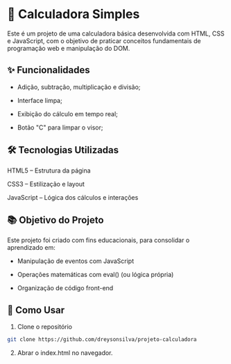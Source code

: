 # 🧮 Calculadora Simples

Este é um projeto de uma calculadora básica desenvolvida com HTML, CSS e JavaScript, com o objetivo de praticar conceitos fundamentais de programação web e manipulação do DOM.

## ✨ Funcionalidades
- Adição, subtração, multiplicação e divisão;

- Interface limpa;

- Exibição do cálculo em tempo real;

- Botão "C" para limpar o visor;

## 🛠️ Tecnologias Utilizadas
HTML5 – Estrutura da página

CSS3 – Estilização e layout

JavaScript – Lógica dos cálculos e interações

## 📚 Objetivo do Projeto
Este projeto foi criado com fins educacionais, para consolidar o aprendizado em:

- Manipulação de eventos com JavaScript

- Operações matemáticas com eval() (ou lógica própria)

- Organização de código front-end

## 🚀 Como Usar

1. Clone o repositório
```bash 
git clone https://github.com/dreysonsilva/projeto-calculadora
```
2. Abrar o index.html no navegador.
